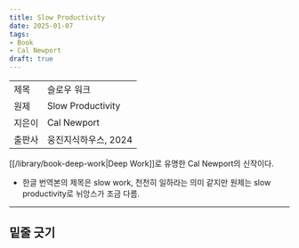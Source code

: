 ```yaml
---
title: Slow Productivity
date: 2025-01-07
tags:
- Book
- Cal Newport
draft: true
---
```


| | |
| --- | --- |
| 제목 | 슬로우 워크 |
| 원제 | Slow Productivity |
| 지은이 | Cal Newport |
| 출판사 | 웅진지식하우스, 2024 |

[[/library/book-deep-work|Deep Work]]로 유명한 Cal Newport의 신작이다.
- 한글 번역본의 제목은 slow work, 천천히 일하라는 의미 같지만 원제는 slow productivity로 뉘앙스가 조금 다름.



---
## 밑줄 긋기

